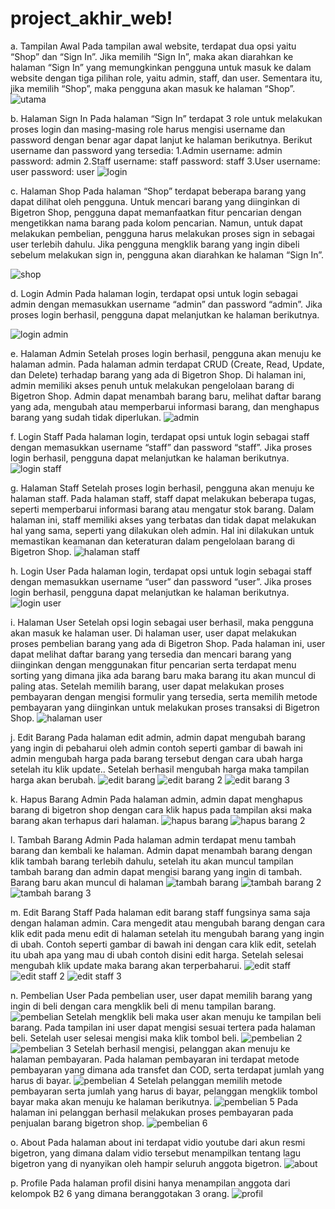 # project_akhir_web!
a. Tampilan Awal
Pada tampilan awal website, terdapat dua opsi yaitu “Shop” dan “Sign In”. Jika memilih “Sign In”, maka akan diarahkan ke halaman “Sign In” yang memungkinkan pengguna untuk masuk ke dalam website dengan tiga pilihan role, yaitu admin, staff, dan user. Sementara itu, jika memilih “Shop”, maka pengguna akan masuk ke halaman “Shop”.
![utama](https://github.com/b2-kelompok-6/project_akhir_web/assets/104117526/f2a27bfb-279c-412b-a20c-ae2beb2cb1df)

b. Halaman Sign In
Pada halaman “Sign In” terdapat 3 role untuk melakukan proses login dan masing-masing role harus mengisi username dan password dengan benar agar dapat lanjut ke halaman berikutnya. Berikut username dan password yang tersedia:
1.Admin
username: admin
password: admin
2.Staff
username: staff
password: staff
3.User
username: user
password: user
![login](https://github.com/b2-kelompok-6/project_akhir_web/assets/104117526/df8e1ea8-215f-4602-ada8-2554df3d38f6)

c. Halaman Shop
Pada halaman “Shop” terdapat beberapa barang yang dapat dilihat oleh pengguna. Untuk mencari barang yang diinginkan di Bigetron Shop, pengguna dapat memanfaatkan fitur pencarian dengan mengetikkan nama barang pada kolom pencarian. Namun, untuk dapat melakukan pembelian, pengguna harus melakukan proses sign in sebagai user terlebih dahulu. Jika pengguna mengklik barang yang ingin dibeli sebelum melakukan sign in, pengguna akan diarahkan ke halaman “Sign In”.

![shop](https://github.com/b2-kelompok-6/project_akhir_web/assets/104117526/d3345e69-93e9-481a-b872-0db197163772)

d. Login Admin
Pada halaman login, terdapat opsi untuk login sebagai admin dengan memasukkan username “admin” dan password “admin”. Jika proses login berhasil, pengguna dapat melanjutkan ke halaman berikutnya. 

![login admin](https://github.com/b2-kelompok-6/project_akhir_web/assets/104117526/2531ac19-94a2-4987-8d25-e50006a2035f)

e. Halaman Admin
Setelah proses login berhasil, pengguna akan menuju ke halaman admin. Pada halaman admin terdapat CRUD (Create, Read, Update, dan Delete) terhadap barang yang ada di Bigetron Shop. Di halaman ini, admin memiliki akses penuh untuk melakukan pengelolaan barang di Bigetron Shop. Admin dapat menambah barang baru, melihat daftar barang yang ada, mengubah atau memperbarui informasi barang, dan menghapus barang yang sudah tidak diperlukan.
![admin](https://github.com/b2-kelompok-6/project_akhir_web/assets/104117526/db370dbd-d881-4380-bc5a-57076542ebf5)

f. Login Staff
Pada halaman login, terdapat opsi untuk login sebagai staff dengan memasukkan username “staff” dan password “staff”. Jika proses login berhasil, pengguna dapat melanjutkan ke halaman berikutnya. 
![login staff](https://github.com/b2-kelompok-6/project_akhir_web/assets/104117526/2ed3207f-4bc2-4dbd-863d-a3ddeb92aa37)

g. Halaman Staff
Setelah proses login berhasil, pengguna akan menuju ke halaman staff. Pada halaman staff, staff dapat melakukan beberapa tugas, seperti memperbarui informasi barang atau mengatur stok barang. Dalam halaman ini, staff memiliki akses yang terbatas dan tidak dapat melakukan hal yang sama, seperti yang dilakukan oleh admin. Hal ini dilakukan untuk memastikan keamanan dan keteraturan dalam pengelolaan barang di Bigetron Shop.
![halaman staff](https://github.com/b2-kelompok-6/project_akhir_web/assets/104117526/f14fdca5-9fe7-4e5d-8633-0d5719839019)

h. Login User
Pada halaman login, terdapat opsi untuk login sebagai staff dengan memasukkan username “user” dan password “user”. Jika proses login berhasil, pengguna dapat melanjutkan ke halaman berikutnya. 
![login user](https://github.com/b2-kelompok-6/project_akhir_web/assets/104117526/4513ae02-5550-45dc-b299-1b3198198a81)

i. Halaman User
Setelah opsi login sebagai user berhasil, maka pengguna akan masuk ke halaman user. Di halaman user, user dapat melakukan proses pembelian barang yang ada di Bigetron Shop. Pada halaman ini, user dapat melihat daftar barang yang tersedia dan mencari barang yang diinginkan dengan menggunakan fitur pencarian serta terdapat menu sorting yang dimana jika ada barang baru maka barang itu akan muncul di paling atas. Setelah memilih barang, user dapat melakukan proses pembayaran dengan mengisi formulir yang tersedia, serta memilih metode pembayaran yang diinginkan untuk melakukan proses transaksi di Bigetron Shop.
![halaman user](https://github.com/b2-kelompok-6/project_akhir_web/assets/104117526/06506a25-ecb6-4916-9d4f-fe34fbf95f8c)

j. Edit Barang
Pada halaman edit admin, admin dapat mengubah barang yang ingin di pebaharui oleh admin contoh seperti gambar di bawah ini admin mengubah harga pada barang tersebut dengan cara ubah harga setelah itu klik update.. Setelah berhasil mengubah harga maka tampilan harga akan berubah.
![edit barang](https://github.com/b2-kelompok-6/project_akhir_web/assets/104117526/185fc359-3819-4a4c-a541-fb244a8e798a)
![edit barang 2](https://github.com/b2-kelompok-6/project_akhir_web/assets/104117526/fdc2b1eb-e276-4368-83a1-7cfdf2eca8af)
![edit barang 3](https://github.com/b2-kelompok-6/project_akhir_web/assets/104117526/970215fa-de63-4a79-a178-a28d3e70d87f)

k.  Hapus Barang Admin
Pada halaman admin, admin dapat menghapus barang di bigetron shop dengan cara klik hapus pada tampilan aksi maka barang akan terhapus dari halaman.
![hapus barang](https://github.com/b2-kelompok-6/project_akhir_web/assets/104117526/3e791c92-7e3f-4a8a-adba-4293825887f4)
![hapus barang 2](https://github.com/b2-kelompok-6/project_akhir_web/assets/104117526/6c2f7604-95b7-4dc1-b314-54c10398ec22)

l. Tambah Barang Admin
Pada halaman admin terdapat menu tambah barang dan kembali ke halaman. Admin dapat menambah barang dengan klik tambah barang terlebih dahulu, setelah itu akan muncul tampilan tambah barang  dan admin dapat mengisi barang yang ingin di tambah. Barang baru akan muncul di halaman 
![tambah barang](https://github.com/b2-kelompok-6/project_akhir_web/assets/104117526/5a04409b-4275-4808-b793-e9f7b73c75d0)
![tambah barang 2](https://github.com/b2-kelompok-6/project_akhir_web/assets/104117526/dd6439b1-71dd-4055-baf6-10299ebdbd5d)
![tambah barang 3](https://github.com/b2-kelompok-6/project_akhir_web/assets/104117526/6cb0074e-29d2-4505-8b39-d6300efcfc3d)

m. Edit Barang Staff
Pada halaman edit barang staff fungsinya sama saja dengan halaman admin. Cara mengedit atau mengubah barang dengan cara klik edit pada menu edit di halaman setelah itu mengubah barang yang ingin di ubah. Contoh seperti gambar di bawah ini dengan cara klik edit, setelah itu ubah apa yang mau di ubah contoh disini edit harga. Setelah selesai mengubah klik update maka barang akan terperbaharui.
![edit staff](https://github.com/b2-kelompok-6/project_akhir_web/assets/104117526/c7cec3f0-c477-4ded-9402-77427e0b5ca8)
![edit staff 2](https://github.com/b2-kelompok-6/project_akhir_web/assets/104117526/f4d03b08-ea74-41a3-b247-ca62a904fd51)
![edit staff 3](https://github.com/b2-kelompok-6/project_akhir_web/assets/104117526/0e166fd7-814d-43d6-b973-7851afae64c7)

n. Pembelian User
Pada pembelian user, user dapat memilih barang yang ingin di beli dengan cara mengklik beli di menu tampilan barang.
![pembelian](https://github.com/b2-kelompok-6/project_akhir_web/assets/104117526/c3581a6f-5be5-49fd-bd04-f01bbd3d95f1)
Setelah mengklik beli maka user akan menuju ke tampilan beli barang. Pada tampilan ini user dapat mengisi sesuai tertera pada halaman beli. Setelah user selesai mengisi maka klik tombol beli.
![pembelian 2](https://github.com/b2-kelompok-6/project_akhir_web/assets/104117526/151c3124-6830-4d34-bfc1-6b0d7712fa4d)
![pembelian 3](https://github.com/b2-kelompok-6/project_akhir_web/assets/104117526/90ebee51-6c0d-4c3a-94a9-00e465b171d3)
Setelah berhasil mengisi, pelanggan akan menuju ke halaman pembayaran. Pada halaman pembayaran ini terdapat metode pembayaran yang dimana ada transfet dan COD,  serta terdapat jumlah yang harus di bayar.
![pembelian 4](https://github.com/b2-kelompok-6/project_akhir_web/assets/104117526/90e18592-b044-4635-8f4b-781e585b72d1)
Setelah pelanggan memilih metode pembayaran serta jumlah yang harus di bayar, pelanggan mengklik tombol bayar maka akan menuju ke halaman berikutnya.
![pembelian 5](https://github.com/b2-kelompok-6/project_akhir_web/assets/104117526/69791c7f-85c9-4fdc-ae96-234930582c52)
Pada halaman ini pelanggan berhasil melakukan proses pembayaran pada penjualan barang bigetron shop.
![pembelian 6](https://github.com/b2-kelompok-6/project_akhir_web/assets/104117526/cd13f019-b4d5-4154-ad3e-515127fed58f)

o. About 
Pada halaman about ini terdapat vidio youtube dari akun resmi bigetron, yang dimana dalam vidio tersebut menampilkan tentang lagu bigetron yang di nyanyikan oleh hampir seluruh anggota bigetron.
![about](https://github.com/b2-kelompok-6/project_akhir_web/assets/104117526/a95e067e-cb08-4e12-b1df-1567ba1c12d4)

p. Profile
Pada halaman profil disini hanya menampilan anggota dari kelompok B2 6 yang dimana beranggotakan 3 orang.
![profil](https://github.com/b2-kelompok-6/project_akhir_web/assets/104117526/637cbec6-e801-40e1-88b8-16f96529d7d4)













